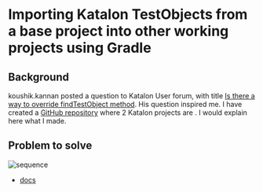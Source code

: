 # Importing Katalon TestObjects from a base project into other working projects using Gradle

## Background

koushik.kannan posted a question to Katalon User forum, with title [Is there a way to override findTestObject method](https://forum.katalon.com/t/is-there-a-way-to-override-findtestobject-method/142370).
His question inspired me. I have created a [GitHub repository](https://github.com/kazurayam/ImportingKatalonTestObjectsFromBaseToOtherProjectsUsingGradle) where 2 Katalon projects are . I would explain here what I made.

## Problem to solve


![sequence]()


- [docs](https://io.github.kazurayam/ImportingKatalonTestObjectsFromBaseToOtherProjectsUsingGradle/)
